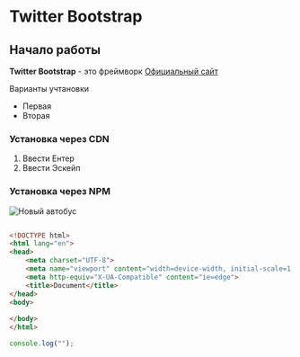 # Twitter Bootstrap

## Начало работы
**Twitter Bootstrap** - это фреймворк
[Официальный сайт](https://netology.ru/profile/program/git-9/lessons/15548/lesson_items/61870)

Варианты учтановки
* Первая
* Вторая

### Установка через CDN

1. Ввести Ентер
1. Ввести Эскейп

### Установка через NPM

![Новый автобус](https://24.kg/thumbnails/1b339/de351/115689_w750_h_r.JPG)

```html

<!DOCTYPE html>
<html lang="en">
<head>
    <meta charset="UTF-8">
    <meta name="viewport" content="width=device-width, initial-scale=1.0">
    <meta http-equiv="X-UA-Compatible" content="ie=edge">
    <title>Document</title>
</head>
<body>
    
</body>
</html>
```

```javascript
console.log("");
```
